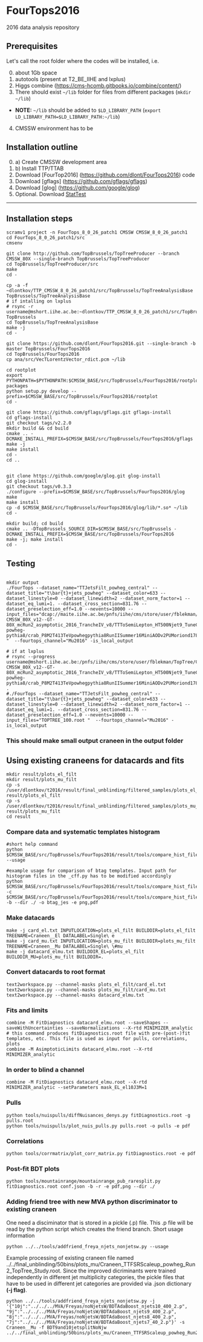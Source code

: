 # FourTops2016
2016 data analysis repository
## Prerequisites 

Let's call the root folder where the codes will be installed, i.e. 

0. about 1Gb space
1. autotools (present at T2_BE_IIHE and lxplus)
2. Higgs combine (https://cms-hcomb.gitbooks.io/combine/content/)
3. There should exist  `~/lib` folder for files from different packages (```mkdir ~/lib```)
  * **NOTE:** `~/lib` should be added to `$LD_LIBRARY_PATH` (```export LD_LIBRARY_PATH=$LD_LIBRARY_PATH:~/lib```)
4. CMSSW environment has to be 

## Installation outline
0. a) Create CMSSW development area
0. b) Install TTP/TTAB
1. Download [FourTop2016] (https://github.com/dlont/FourTops2016) code
2. Download [gflags] (https://github.com/gflags/gflags)
3. Download [glog] (https://github.com/google/glog)
4. Optional. Download [StatTest](https://github.com/andreadotti/StatTest)

----------------------------

## Installation steps
```
scramv1 project -n FourTops_8_0_26_patch1 CMSSW CMSSW_8_0_26_patch1
cd FourTops_8_0_26_patch1/src
cmsenv

git clone http://github.com/TopBrussels/TopTreeProducer --branch CMSSW_80X --single-branch TopBrussels/TopTreeProducer
cd TopBrussels/TopTreeProducer/src
make
cd -

cp -a -f ~dlontkov/TTP_CMSSW_8_0_26_patch1/src/TopBrussels/TopTreeAnalysisBase  TopBrussels/TopTreeAnalysisBase
# if intalling on lxplus
# rsync -r username@mshort.iihe.ac.be:~dlontkov/TTP_CMSSW_8_0_26_patch1/src/TopBrussels/TopTreeAnalysisBase  TopBrussels
cd TopBrussels/TopTreeAnalysisBase
make -j
cd -

git clone https://github.com/dlont/FourTops2016.git --single-branch -b master TopBrussels/FourTops2016
cd TopBrussels/FourTops2016
cp ana/src/VecTLorentzVector_rdict.pcm ~/lib

cd rootplot
export PYTHONPATH=$PYTHONPATH:$CMSSW_BASE/src/TopBrussels/FourTops2016/rootplot/lib/python2.7/site-packages
python setup.py develop --prefix=$CMSSW_BASE/src/TopBrussels/FourTops2016/rootplot
cd -

git clone https://github.com/gflags/gflags.git gflags-install
cd gflags-install
git checkout tags/v2.2.0
mkdir build && cd build
cmake .. -DCMAKE_INSTALL_PREFIX=$CMSSW_BASE/src/TopBrussels/FourTops2016/gflags
make -j
make install
cd -
cd ..


git clone https://github.com/google/glog.git glog-install
cd glog-install
git checkout tags/v0.3.3
./configure --prefix=$CMSSW_BASE/src/TopBrussels/FourTops2016/glog
make
make install
cp -d $CMSSW_BASE/src/TopBrussels/FourTops2016/glog/lib/*.so* ~/lib
cd -

mkdir build; cd build
cmake .. -DTopBrussels_SOURCE_DIR=$CMSSW_BASE/src/TopBrussels -DCMAKE_INSTALL_PREFIX=$CMSSW_BASE/src/TopBrussels/FourTops2016
make -j; make install
cd -
```
## Testing
```

mkdir output
./FourTops --dataset_name="TTJetsFilt_powheg_central" --dataset_title="t\bar{t}+jets_powheg" --dataset_color=633 --dataset_linestyle=0 --dataset_linewidth=2 --dataset_norm_factor=1 --dataset_eq_lumi=1. --dataset_cross_section=831.76 --dataset_preselection_eff=1.0 --nevents=10000 --input_files="dcap://maite.iihe.ac.be/pnfs/iihe/cms/store/user/fblekman/TopTree/CMSSW_80X_v12/TTP-CMSSW_80X_v12--GT-80X_mcRun2_asymptotic_2016_TrancheIV_v8/TTToSemiLepton_HT500Njet9_TuneCUETP8M2T4_13TeV-powheg-pythia8/crab_P8M2T413TeVpowhegpythia8RunIISummer16MiniAODv2PUMoriond1780XmcRun2asymptotic2016TrancheIVv6v1crab292/180403_190034/0000/TOPTREE_100.root "  --fourtops_channel="Mu2016" -is_local_output

# if at lxplus
# rsync --progress username@mshort.iihe.ac.be:/pnfs/iihe/cms/store/user/fblekman/TopTree/CMSSW_80X_v12/TTP-CMSSW_80X_v12--GT-80X_mcRun2_asymptotic_2016_TrancheIV_v8/TTToSemiLepton_HT500Njet9_TuneCUETP8M2T4_13TeV-powheg-pythia8/crab_P8M2T413TeVpowhegpythia8RunIISummer16MiniAODv2PUMoriond1780XmcRun2asymptotic2016TrancheIVv6v1crab292/180403_190034/0000/TOPTREE_100.root .
#./FourTops --dataset_name="TTJetsFilt_powheg_central" --dataset_title="t\bar{t}+jets_powheg" --dataset_color=633 --dataset_linestyle=0 --dataset_linewidth=2 --dataset_norm_factor=1 --dataset_eq_lumi=1. --dataset_cross_section=831.76 --dataset_preselection_eff=1.0 --nevents=10000 --input_files="TOPTREE_100.root "  --fourtops_channel="Mu2016" -is_local_output
```
### This should make small output craneen in the output folder

## Using existing craneens for datacards and fits
```
mkdir result/plots_el_filt
mkdir result/plots_mu_filt
cp -s /user/dlontkov/t2016/result/final_unblinding/filtered_samples/plots_el_filt/Cran* result/plots_el_filt
cp -s /user/dlontkov/t2016/result/final_unblinding/filtered_samples/plots_mu_filt/Cran* result/plots_mu_filt
cd result
```

### Compare data and systematic templates histogram
```
#short help command
python $CMSSW_BASE/src/TopBrussels/FourTops2016/result/tools/compare_hist_files/compare.py  --usage

#example usage for comparison of btag templates. Input path for histogram files in the _cff.py has to be modified accordingly
python $CMSSW_BASE/src/TopBrussels/FourTops2016/result/tools/compare_hist_files/compare.py -c $CMSSW_BASE/src/TopBrussels/FourTops2016/result/tools/compare_hist_files/config/conf_btag_JES_cff.py -b --dir ./ -o btag_jes -e png,pdf
```

### Make datacards
```
make -j card_el.txt INPUTLOCATION=plots_el_filt BUILDDIR=plots_el_filt TREENAME=Craneen__El DATALABEL=Single\ e
make -j card_mu.txt INPUTLOCATION=plots_mu_filt BUILDDIR=plots_mu_filt TREENAME=Craneen__Mu DATALABEL=Single\ \#mu
make -j datacard_elmu.txt BUILDDIR_EL=plots_el_filt BUILDDIR_MU=plots_mu_filt BUILDDIR=.
```
### Convert datacards to root format
```
text2workspace.py --channel-masks plots_el_filt/card_el.txt
text2workspace.py --channel-masks plots_mu_filt/card_mu.txt
text2workspace.py --channel-masks datacard_elmu.txt
```

### Fits and limits
```
combine -M FitDiagnostics datacard_elmu.root --saveShapes --saveWithUncertainties --saveNormalizations --X-rtd MINIMIZER_analytic # this command produces fitDiagnostics.root file with pre-(post-)fit templates, etc. This file is used as input for pulls, correlations, plots
combine -M AsimptoticLimits datacard_elmu.root --X-rtd MINIMIZER_analytic
```
### In order to blind a channel
```
combine -M FitDiagnostics datacard_elmu.root --X-rtd MINIMIZER_analytic --setParameters mask_EL_el10J3M=1 
```
### Pulls
```
python tools/nuispulls/diffNuisances_denys.py fitDiagnostics.root -g pulls.root
python tools/nuispulls/plot_nuis_pulls.py pulls.root -o pulls -e pdf
```
### Correlations
```
python tools/corrmatrix/plot_corr_matrix.py fitDiagnostics.root -e pdf
```
### Post-fit BDT plots
```
python tools/mountainrange/mountainrange_pub_raresplit.py fitDiagnostics.root conf.json -b -r -e pdf,png --dir ./
```

### Adding friend tree with new MVA python discriminator to existing craneen
One need a disciminator that is stored in a pickle (.p) file. This .p file will be read by the python script which creates the friend branch.
Short usage information
```
python ../../tools/addfriend_freya_njets_nonjetsw.py --usage
```
Example processing of existing craneen file named ../../final_unblinding/50bins/plots_mu/Craneen_TTFSRScaleup_powheg_Run2_TopTree_Study.root. Since the improved dicriminants were trained independently in different jet multiplicity categories, the pickle files that have to be used in different jet categories are provided via .json dictionary **(-j flag)**.
```
python ../../tools/addfriend_freya_njets_nonjetsw.py -j '{"10j":"../../../MVA/Freyas/noNjetsW/BDTAdaBoost_njets10_400_2.p", "9j":"../../../MVA/Freyas/noNjetsW/BDTAdaBoost_njets9_400_2.p", "8j":"../../../MVA/Freyas/noNjetsW/BDTAdaBoost_njets8_400_2.p", "7j":"../../../MVA/Freyas/noNjetsW/BDTAdaBoost_njets7_40_2.p"}' -s Craneen__Mu -f BDT9and10jetsplitNoNjw ../../final_unblinding/50bins/plots_mu/Craneen_TTFSRScaleup_powheg_Run2_TopTree_Study.root
```

